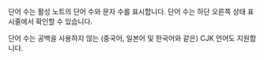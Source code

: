 단어 수는 활성 노트의 단어 수와 문자 수를 표시합니다. 단어 수는 하단 오른쪽 상태 표시줄에서 확인할 수 있습니다.

단어 수는 공백을 사용하지 않는 (중국어, 일본어 및 한국어와 같은) CJK 언어도 지원합니다.
